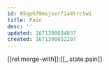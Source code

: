 ```yaml
---
id: 05qph79msjserfia4trctwi
title: Pain
desc: ''
updated: 1671390884837
created: 1671390852207
---
```


[[rel.merge-with]]:[[_.state.pain]]